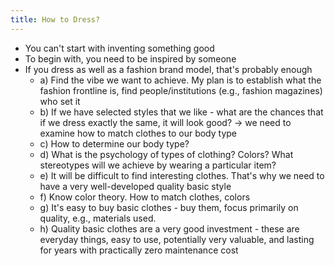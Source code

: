 ```yaml
---
title: How to Dress?
---
```


- You can't start with inventing something good
- To begin with, you need to be inspired by someone
- If you dress as well as a fashion brand model, that's probably enough
  - a) Find the vibe we want to achieve. My plan is to establish what the fashion frontline is, find people/institutions (e.g., fashion magazines) who set it
  - b) If we have selected styles that we like - what are the chances that if we dress exactly the same, it will look good? -> we need to examine how to match clothes to our body type
  - c) How to determine our body type?
  - d) What is the psychology of types of clothing? Colors? What stereotypes will we achieve by wearing a particular item?
  - e) It will be difficult to find interesting clothes. That's why we need to have a very well-developed quality basic style
  - f) Know color theory. How to match clothes, colors
  - g) It's easy to buy basic clothes - buy them, focus primarily on quality, e.g., materials used.
  - h) Quality basic clothes are a very good investment - these are everyday things, easy to use, potentially very valuable, and lasting for years with practically zero maintenance cost

